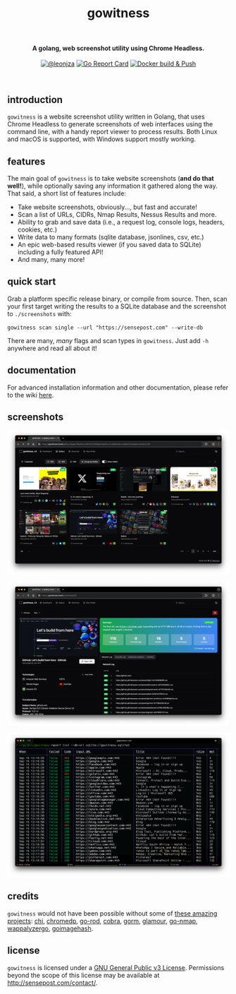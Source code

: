 <h1 align="center">
  <br>
    gowitness
  <br>
  <br>
</h1>

<h4 align="center">A golang, web screenshot utility using Chrome Headless.</h4>
<p align="center">
  <a href="https://twitter.com/leonjza"><img src="https://img.shields.io/badge/twitter-%40leonjza-blue.svg" alt="@leonjza" height="18"></a>
  <a href="https://goreportcard.com/report/github.com/sensepost/gowitness"><img src="https://goreportcard.com/badge/github.com/sensepost/gowitness" alt="Go Report Card" height="18"></a>
  <a href="https://github.com/sensepost/gowitness/actions/workflows/docker.yml"><img alt="Docker build & Push" src="https://github.com/sensepost/gowitness/actions/workflows/docker.yml/badge.svg"></a>
</p>
<br>

## introduction

`gowitness` is a website screenshot utility written in Golang, that uses Chrome Headless to generate screenshots of web interfaces using the command line, with a handy report viewer to process results. Both Linux and macOS is supported, with Windows support mostly working.

## features

The main goal of `gowitness` is to take website screenshots (**and do that well!**), while optionally saving any information it gathered along the way. That said, a short list of features include:

- Take website screenshots, obviously..., but fast and accurate!
- Scan a list of URLs, CIDRs, Nmap Results, Nessus Results and more.
- Ability to grab and save data (i.e., a request log, console logs, headers, cookies, etc.)
- Write data to many formats (sqlite database, jsonlines, csv, etc.)
- An epic web-based results viewer (if you saved data to SQLite) including a fully featured API!
- And many, many more!

## quick start

Grab a platform specific release binary, or compile from source. Then, scan your first target writing the results to a SQLite database and the screenshot to `./screenshots` with:

```text
gowitness scan single --url "https://sensepost.com" --write-db
```

There are many, *many* flags and scan types in `gowitness`. Just add `-h` anywhere and read all about it!

## documentation

For advanced installation information and other documentation, please refer to the wiki [here](https://github.com/sensepost/gowitness/wiki).

## screenshots

![gallery](images/gowitness-gallery.png)

![detail](images/gowitness-detail.png)

![terminal](images/gowitness-terminal.png)

## credits

`gowitness` would not have been possible without some of [these amazing projects](./go.mod): [chi](https://github.com/go-chi/chi), [chromedp](https://github.com/chromedp/chromedp), [go-rod](https://github.com/go-rod/rod), [cobra](https://github.com/spf13/cobra), [gorm](https://github.com/go-gorm/gorm), [glamour](https://github.com/charmbracelet/glamour), [go-nmap](https://github.com/lair-framework/go-nmap), [wappalyzergo](https://github.com/projectdiscovery/wappalyzergo), [goimagehash](https://github.com/corona10/goimagehash).

## license

`gowitness` is licensed under a [GNU General Public v3 License](https://www.gnu.org/licenses/gpl-3.0.en.html). Permissions beyond the scope of this license may be available at <http://sensepost.com/contact/>.
